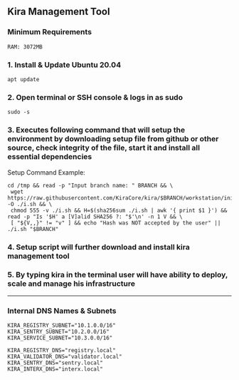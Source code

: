 ## Kira Management Tool

### Minimum Requirements

```
RAM: 3072MB
```

### 1. Install & Update Ubuntu 20.04

```
apt update
```

### 2. Open terminal or SSH console & logs in as sudo

```
sudo -s
```

### 3. Executes following command that will setup the environment by downloading setup file from github or other source, check integrity of the file, start it and install all essential dependencies

Setup Command Example:

```
cd /tmp && read -p "Input branch name: " BRANCH && \
 wget https://raw.githubusercontent.com/KiraCore/kira/$BRANCH/workstation/init.sh -O ./i.sh && \
 chmod 555 -v ./i.sh && H=$(sha256sum ./i.sh | awk '{ print $1 }') && read -p "Is '$H' a [V]alid SHA256 ?: "$'\n' -n 1 V && \
 [ "${V,,}" != "v" ] && echo "Hash was NOT accepted by the user" || ./i.sh "$BRANCH"
```

### 4. Setup script will further download and install kira management tool 

### 5. By typing kira in the terminal user will have ability to deploy, scale and manage his infrastructure

---

### Internal DNS Names & Subnets

```
KIRA_REGISTRY_SUBNET="10.1.0.0/16"
KIRA_SENTRY_SUBNET="10.2.0.0/16"
KIRA_SERVICE_SUBNET="10.3.0.0/16"
```

```
KIRA_REGISTRY_DNS="registry.local"
KIRA_VALIDATOR_DNS="validator.local"
KIRA_SENTRY_DNS="sentry.local"
KIRA_INTERX_DNS="interx.local"
```